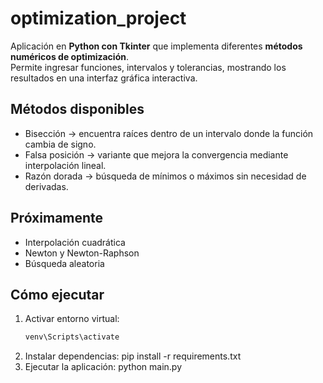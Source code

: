 # optimization_project

Aplicación en **Python con Tkinter** que implementa diferentes **métodos numéricos de optimización**.  
Permite ingresar funciones, intervalos y tolerancias, mostrando los resultados en una interfaz gráfica interactiva.

## Métodos disponibles

- Bisección → encuentra raíces dentro de un intervalo donde la función cambia de signo.  
- Falsa posición → variante que mejora la convergencia mediante interpolación lineal.  
- Razón dorada → búsqueda de mínimos o máximos sin necesidad de derivadas.  

## Próximamente

- Interpolación cuadrática  
- Newton y Newton-Raphson  
- Búsqueda aleatoria  

## Cómo ejecutar

1. Activar entorno virtual:
   ```bash
   venv\Scripts\activate
2. Instalar dependencias:
   pip install -r requirements.txt
3. Ejecutar la aplicación:
   python main.py
